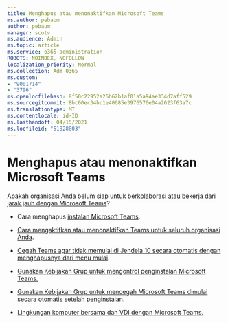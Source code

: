 ```yaml
---
title: Menghapus atau menonaktifkan Microsoft Teams
ms.author: pebaum
author: pebaum
manager: scotv
ms.audience: Admin
ms.topic: article
ms.service: o365-administration
ROBOTS: NOINDEX, NOFOLLOW
localization_priority: Normal
ms.collection: Adm_O365
ms.custom:
- "9001714"
- "3796"
ms.openlocfilehash: 8f50c22952a26b62b1af01a5a94ae334d7aff529
ms.sourcegitcommit: 8bc60ec34bc1e40685e3976576e04a2623f63a7c
ms.translationtype: MT
ms.contentlocale: id-ID
ms.lasthandoff: 04/15/2021
ms.locfileid: "51828803"
---
```

# <a name="remove-or-turn-off-microsoft-teams"></a>Menghapus atau menonaktifkan Microsoft Teams

Apakah organisasi Anda belum siap untuk [berkolaborasi atau bekerja dari jarak jauh dengan Microsoft Teams](https://products.office.com/microsoft-teams/group-chat-software?&OCID=AID2000955_SEM_WiLWtgAAAKcGoHNG:20200305184100:s&msclkid=cbe12a5675e41135662d7437325dbd9a&ef_id=WiLWtgAAAKcGoHNG:20200305184100:s)?

- Cara menghapus [instalan Microsoft Teams](https://support.office.com/article/Uninstall-Microsoft-Teams-3b159754-3c26-4952-abe7-57d27f5f4c81).

- [Cara mengaktifkan atau menonaktifkan Teams untuk seluruh organisasi Anda](https://docs.microsoft.com/MicrosoftTeams/office-365-set-up).

- [Cegah Teams agar tidak memulai di Jendela 10 secara otomatis dengan menghapusnya dari menu mulai](https://support.microsoft.com/help/4026268/windows-10-change-startup-apps).

- [Gunakan Kebijakan Grup untuk mengontrol penginstalan Microsoft Teams.](https://docs.microsoft.com/deployoffice/teams-install#use-group-policy-to-control-the-installation-of-microsoft-teams)

- [Gunakan Kebijakan Grup untuk mencegah Microsoft Teams dimulai secara otomatis setelah penginstalan](https://docs.microsoft.com/deployoffice/teams-install#use-group-policy-to-prevent-microsoft-teams-from-starting-automatically-after-installation).

- [Lingkungan komputer bersama dan VDI dengan Microsoft Teams.](https://docs.microsoft.com/deployoffice/teams-install#shared-computer-and-vdi-environments-with-microsoft-teams)
